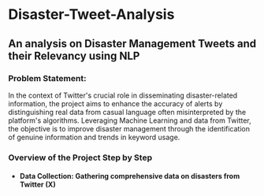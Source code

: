 # Disaster-Tweet-Analysis
## An analysis on Disaster Management Tweets and their Relevancy using NLP

### Problem Statement:
In the context of Twitter's crucial role in disseminating disaster-related information, the project aims to enhance the accuracy of alerts by distinguishing real data from casual language often misinterpreted by the platform's algorithms. Leveraging Machine Learning and data from Twitter, the objective is to improve disaster management through the identification of genuine information and trends in keyword usage.

### Overview of the Project Step by Step
* #### Data Collection: Gathering comprehensive data on disasters from Twitter (X)
